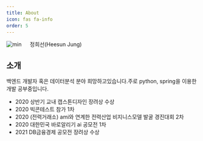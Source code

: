 ```yaml
---
title: About
icon: fas fa-info
order: 5
---
```


<article class="page" role="article">
    <div class="author-body"> 
        <img src="../assets/img/me.jpg" class="me" alt="min" srcset="/assets/img/me.jpg">
        &emsp; 정희선(Heesun Jung)
    </div>
    <div class="markdown-body">
        <h2 id="About">소개</h2>
        <p>백엔드 개발자 혹은 데이터분석 분야 희망하고있습니다.주로 python, spring을 이용한 개발 공부중입니다.</p>
        <ul>
            <li>2020 상반기 교내 캡스톤디자인 장려상 수상</li>
            <li>2020 빅콘테스트 참가 1차</li>
            <li>2020 (전력거래소) ami와 연계한 전력산업 비지니스모델 발굴 경진대회 2차</li>
            <li>2020 대한민국 바로알리기 ai 공모전 1차</li>
            <li>2021 DB금융경제 공모전 장려상 수상</li>
        </ul>
    </div>
</article>
